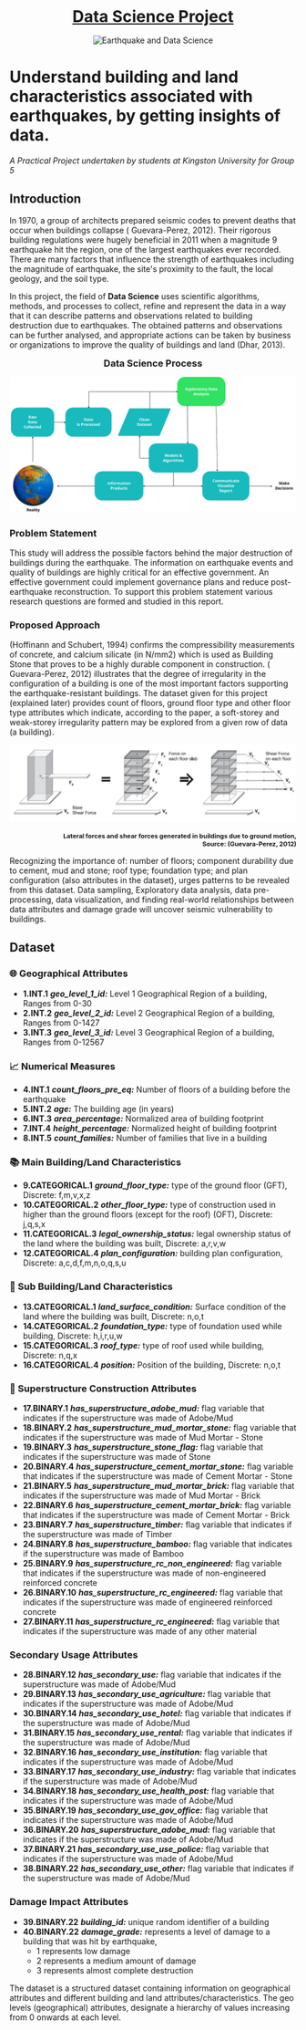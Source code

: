 <h1 align="center" style="margin-top: 10px;margin-bottom:10px;text-decoration:underline">Data Science Project</h1>
<p align="center" style="margin-bottom: 0px !important;">
  <img width="200" src="https://dl.boxcloud.com/api/2.0/internal_files/881798569803/versions/948051095403/representations/jpg_paged_2048x2048/content/1.jpg?access_token=1!rMQZkawFSsIcX6jgSTtbo8J192Nxdw7_m7GgfjoIXkWL2FvMuHOSJQxRQxfqt0qhqJabfEKFYt3BmoBR34hI9OMFO0iAezKVXt4j2pywAIB_N09juwxQP6VmHhJK-r_I7S7Z0LoFFeYBZq_refSWl3RHZ9Mr9NPEzL9b-4lnxT_T5NpnsAfqe_n18MFfek2nwgioiprtrGLdsAx4fzoh1Uot8aae8tH9cb55Zx3P42r2QdUX2-kiR_CE7v0K4G5JK5xtS4YsMgzW7tuo02Zmd3jfpbWSbCUMQYO6DksJMfk76E6d6iXtdIwJuC8Pe8SVJfBhPmS12df92JWRt9SYgMFfOKCavZMq6LqDljmfgCRlbneEmSu2EnrrFU5wYqUkQ-p_9xZlCDO4miqQGFzFqtpTkJsbQQDYqqzXur1h_gbgVCvS2fJSFSPwjf4QocRaFDN7gT_5M-YjzV8pa6wwWRJj-JcRvDjoq8PnELFA2XhIfcrbwTiw8UkHellWSecddRgISwp1HM4tBI3FzQbPWAldTZMAoUSXS68vuM82zfNY1-bGzXqdX0IFRnWGZ8HNarlhOSurp-EILID1cBua0af5o3qKubW1jkprYMIymqbiUr2wSOKN2hU6XGpT3VKd0asQzQOF3Ui1_XfzK8onULFfQlGIqB2aT4d1Z-W1cKh6Gw9-&box_client_name=box-content-preview&box_client_version=2.80.0" alt="Earthquake and Data Science" title="Earthquake and Data Science" align="center">
</p>

# Understand building and land characteristics associated with earthquakes, by getting insights of data.

*A Practical Project undertaken by students at Kingston University for Group 5*

## Introduction

In 1970, a group of architects prepared seismic codes to prevent deaths that occur when buildings collapse (
Guevara-Perez, 2012). Their rigorous building regulations were hugely beneficial in 2011 when a magnitude 9 earthquake
hit the region, one of the largest earthquakes ever recorded. There are many factors that influence the strength of
earthquakes including the magnitude of earthquake, the site's proximity to the fault, the local geology, and the soil
type.

In this project, the field of **Data Science** uses scientific algorithms, methods, and processes to collect, refine and
represent the data in a way that it can describe patterns and observations related to building destruction due to
earthquakes. The obtained patterns and observations can be further analysed, and appropriate actions can be taken by
business or organizations to improve the quality of buildings and land (Dhar, 2013).

<h3 align="center" style="margin-top: 10px;margin-bottom:10px">Data Science Process</h3>

![./images/DS-Process.png](./images/DS-Process.png)

### Problem Statement

This study will address the possible factors behind the major destruction of buildings during the earthquake. The
information on earthquake events and quality of buildings are highly critical for an effective government. An effective
government could implement governance plans and reduce post-earthquake reconstruction. To support this problem statement
various research questions are formed and studied in this report.

### Proposed Approach

(Hoffinann and Schubert, 1994) confirms the compressibility measurements of concrete, and calcium silicate (in N/mm2)
which is used as Building Stone that proves to be a highly durable component in construction. (
Guevara-Perez, 2012) illustrates that the degree of irregularity in the configuration of a building is one of the most
important factors supporting the earthquake-resistant buildings. The dataset given for this project (explained later)
provides count of floors, ground floor type and other floor type attributes which indicate, according to the paper, a
soft-storey and weak-storey irregularity pattern may be explored from a given row of data (a building).

![./images/floor-irregularity.jpg](./images/floor-irregularity.jpg)
<p align="right" style="margin-bottom: 0px !important;font-weight: bold; font-size:11px">
Lateral forces and shear forces generated in buildings due to ground motion, <br/>
Source: (Guevara-Perez, 2012)
</p>

Recognizing the importance of: number of floors; component durability due to cement, mud and stone; roof type;
foundation type; and plan configuration (also attributes in the dataset), urges patterns to be revealed from this
dataset. Data sampling, Exploratory data analysis, data pre-processing, data visualization, and finding real-world
relationships between data attributes and damage grade will uncover seismic vulnerability to buildings.

## Dataset

### :globe_with_meridians: Geographical Attributes

- **1.INT.1** ***geo_level_1_id:*** Level 1 Geographical Region of a building, Ranges from 0-30
- **2.INT.2** ***geo_level_2_id:*** Level 2 Geographical Region of a building, Ranges from 0-1427
- **3.INT.3** ***geo_level_3_id:*** Level 3 Geographical Region of a building, Ranges from 0-12567

### :chart_with_upwards_trend: Numerical Measures

- **4.INT.1** ***count_floors_pre_eq:*** Number of floors of a building before the earthquake
- **5.INT.2** ***age:*** The building age (in years)
- **6.INT.3** ***area_percentage:*** Normalized area of building footprint
- **7.INT.4** ***height_percentage:*** Normalized height of building footprint
- **8.INT.5** ***count_families:*** Number of families that live in a building

### :books: Main Building/Land Characteristics

- **9.CATEGORICAL.1** ***ground_floor_type:*** type of the ground floor (GFT), Discrete: f,m,v,x,z
- **10.CATEGORICAL.2** ***other_floor_type:*** type of construction used in higher than the ground floors (except for
  the roof) (OFT), Discrete: j,q,s,x
- **11.CATEGORICAL.3** ***legal_ownership_status:*** legal ownership status of the land where the building was built,
  Discrete: a,r,v,w
- **12.CATEGORICAL.4** ***plan_configuration:*** building plan configuration, Discrete: a,c,d,f,m,n,o,q,s,u

### :notebook: Sub Building/Land Characteristics

- **13.CATEGORICAL.1** ***land_surface_condition:*** Surface condition of the land where the building was built,
  Discrete: n,o,t
- **14.CATEGORICAL.2** ***foundation_type:*** type of foundation used while building, Discrete: h,i,r,u,w
- **15.CATEGORICAL.3** ***roof_type:*** type of roof used while building, Discrete: n,q,x
- **16.CATEGORICAL.4** ***position:*** Position of the building, Discrete: n,o,t

### :construction: Superstructure Construction Attributes

- **17.BINARY.1** ***has_superstructure_adobe_mud:*** flag variable that indicates if the superstructure was made of
  Adobe/Mud
- **18.BINARY.2** ***has_superstructure_mud_mortar_stone:*** flag variable that indicates if the superstructure was made
  of Mud Mortar - Stone
- **19.BINARY.3** ***has_superstructure_stone_flag:*** flag variable that indicates if the superstructure was made of
  Stone
- **20.BINARY.4** ***has_superstructure_cement_mortar_stone:*** flag variable that indicates if the superstructure was
  made of Cement Mortar - Stone
- **21.BINARY.5** ***has_superstructure_mud_mortar_brick:*** flag variable that indicates if the superstructure was made
  of Mud Mortar - Brick
- **22.BINARY.6** ***has_superstructure_cement_mortar_brick:*** flag variable that indicates if the superstructure was
  made of Cement Mortar - Brick
- **23.BINARY.7** ***has_superstructure_timber:*** flag variable that indicates if the superstructure was made of Timber
- **24.BINARY.8** ***has_superstructure_bamboo:*** flag variable that indicates if the superstructure was made of Bamboo
- **25.BINARY.9** ***has_superstructure_rc_non_engineered:*** flag variable that indicates if the superstructure was
  made of non-engineered reinforced concrete
- **26.BINARY.10** ***has_superstructure_rc_engineered:*** flag variable that indicates if the superstructure was made
  of engineered reinforced concrete
- **27.BINARY.11** ***has_superstructure_rc_engineered:*** flag variable that indicates if the superstructure was made
  of any other material

### Secondary Usage Attributes

- **28.BINARY.12** ***has_secondary_use:*** flag variable that indicates if the superstructure was made of Adobe/Mud
- **29.BINARY.13** ***has_secondary_use_agriculture:*** flag variable that indicates if the superstructure was made of
  Adobe/Mud
- **30.BINARY.14** ***has_secondary_use_hotel:*** flag variable that indicates if the superstructure was made of
  Adobe/Mud
- **31.BINARY.15** ***has_secondary_use_rental:*** flag variable that indicates if the superstructure was made of
  Adobe/Mud
- **32.BINARY.16** ***has_secondary_use_institution:*** flag variable that indicates if the superstructure was made of
  Adobe/Mud
- **33.BINARY.17** ***has_secondary_use_industry:*** flag variable that indicates if the superstructure was made of
  Adobe/Mud
- **34.BINARY.18** ***has_secondary_use_health_post:*** flag variable that indicates if the superstructure was made of
  Adobe/Mud
- **35.BINARY.19** ***has_secondary_use_gov_office:*** flag variable that indicates if the superstructure was made of
  Adobe/Mud
- **36.BINARY.20** ***has_superstructure_adobe_mud:*** flag variable that indicates if the superstructure was made of
  Adobe/Mud
- **37.BINARY.21** ***has_secondary_use_use_police:*** flag variable that indicates if the superstructure was made of
  Adobe/Mud
- **38.BINARY.22** ***has_secondary_use_other:*** flag variable that indicates if the superstructure was made of
  Adobe/Mud

### Damage Impact Attributes

- **39.BINARY.22** ***building_id:*** unique random identifier of a building
- **40.BINARY.22** ***damage_grade:*** represents a level of damage to a building that was hit by earthquake,
    - 1 represents low damage
    - 2 represents a medium amount of damage
    - 3 represents almost complete destruction

The dataset is a structured dataset containing information on geographical attributes and different building and land
attributes/characteristics. The geo levels (geographical) attributes, designate a hierarchy of values increasing from 0
onwards at each level.

